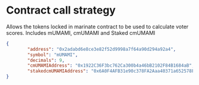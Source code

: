 # Contract call strategy

Allows the tokens locked in marinate contract to be used to calculate voter scores.
Includes mUMAMI, cmUMAMI and Staked cmUMAMI


```JSON
{
        "address": "0x2adabd6e8ce3e82f52d9998a7f64a90d294a92a4",
        "symbol": "mUMAMI",
        "decimals": 9,
        "cmUMAMIAddress": "0x1922C36F3bc762Ca300b4a46bB2102F84B1684aB",
        "stakedcmUMAMIAddress": "0x6A0F4AFB31e90c378FA2Aaa40371a652578F339B"
}
